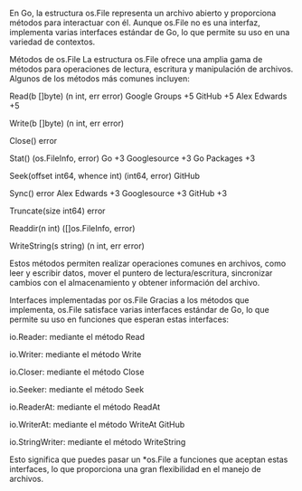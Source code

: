 ​En Go, la estructura os.File representa un archivo abierto y proporciona métodos para interactuar con él. Aunque
os.File no es una interfaz, implementa varias interfaces estándar de Go, lo que permite su uso en una variedad de
contextos.​

Métodos de os.File
La estructura os.File ofrece una amplia gama de métodos para operaciones de lectura, escritura y manipulación de
archivos. Algunos de los métodos más comunes incluyen:​

Read(b []byte) (n int, err error)​
Google Groups
+5
GitHub
+5
Alex Edwards
+5

Write(b []byte) (n int, err error)​

Close() error​

Stat() (os.FileInfo, error)​
Go
+3
Googlesource
+3
Go Packages
+3

Seek(offset int64, whence int) (int64, error)​
GitHub

Sync() error​
Alex Edwards
+3
Googlesource
+3
GitHub
+3

Truncate(size int64) error​

Readdir(n int) ([]os.FileInfo, error)​

WriteString(s string) (n int, err error)​

Estos métodos permiten realizar operaciones comunes en archivos, como leer y escribir datos, mover el puntero de
lectura/escritura, sincronizar cambios con el almacenamiento y obtener información del archivo.​

Interfaces implementadas por os.File
Gracias a los métodos que implementa, os.File satisface varias interfaces estándar de Go, lo que permite su uso en
funciones que esperan estas interfaces:​

io.Reader: mediante el método Read​

io.Writer: mediante el método Write​

io.Closer: mediante el método Close​

io.Seeker: mediante el método Seek​

io.ReaderAt: mediante el método ReadAt​

io.WriterAt: mediante el método WriteAt​
GitHub

io.StringWriter: mediante el método WriteString​

Esto significa que puedes pasar un *os.File a funciones que aceptan estas interfaces, lo que proporciona una gran
flexibilidad en el manejo de archivos.